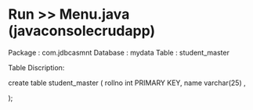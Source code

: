 # Run >> Menu.java (javaconsolecrudapp)


Package : com.jdbcasmnt
Database : mydata
Table : student_master

Table Discription:

create table student_master
(
rollno int PRIMARY KEY,
name varchar(25) ,

);

